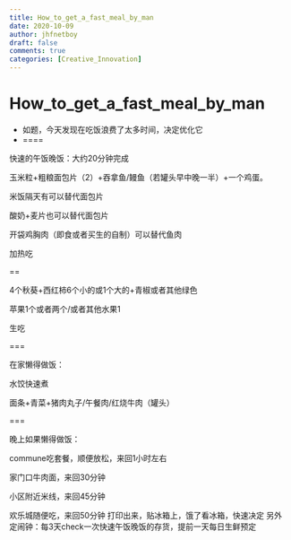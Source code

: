 ```yaml
---
title: How_to_get_a_fast_meal_by_man
date: 2020-10-09
author: jhfnetboy
draft: false
comments: true
categories: [Creative_Innovation]
---
```

# How_to_get_a_fast_meal_by_man
+ 如题，今天发现在吃饭浪费了太多时间，决定优化它
+ ====

快速的午饭晚饭：大约20分钟完成

玉米粒+粗粮面包片（2）+吞拿鱼/鳗鱼（若罐头早中晚一半）+一个鸡蛋。   

米饭隔天有可以替代面包片

酸奶+麦片也可以替代面包片

开袋鸡胸肉（即食或者买生的自制）可以替代鱼肉

加热吃

==

4个秋葵+西红柿6个小的或1个大的+青椒或者其他绿色

苹果1个或者两个/或者其他水果1

生吃

===

在家懒得做饭：

水饺快速煮

面条+青菜+猪肉丸子/午餐肉/红烧牛肉（罐头）

===

晚上如果懒得做饭：

commune吃套餐，顺便放松，来回1小时左右

家门口牛肉面，来回30分钟

小区附近米线，来回45分钟

欢乐城随便吃，来回50分钟
打印出来，贴冰箱上，饿了看冰箱，快速决定
另外
定闹钟：每3天check一次快速午饭晚饭的存货，提前一天每日生鲜预定

